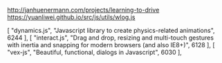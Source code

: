 http://janhuenermann.com/projects/learning-to-drive
https://yuanliwei.github.io/src/js/utils/wlog.js

[
"dynamics.js",
"Javascript library to create physics-related animations",
6244
],
[
"interact.js",
"Drag and drop, resizing and multi-touch gestures with inertia and snapping for modern browsers (and also IE8+)",
6128
],
[
"vex-js",
"Beautiful, functional, dialogs in Javascript",
6030
],
